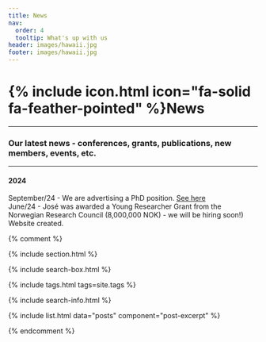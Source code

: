 ```yaml
---
title: News
nav:
  order: 4
  tooltip: What's up with us
header: images/hawaii.jpg
footer: images/hawaii.jpg
---
```


# {% include icon.html icon="fa-solid fa-feather-pointed" %}News

---

### Our latest news - conferences, grants, publications, new members, events, etc.

---

#### 2024
September/24 - We are advertising a PhD position. [See here](https://www.jobbnorge.no/en/available-jobs/job/268466/phd-research-fellow-in-evolutionary-genomics-and-island-biology)<br>
June/24 - José was awarded a Young Researcher Grant from the Norwegian Research Council (8,000,000 NOK) - we will be hiring soon!)<br>
Website created.

<!--- 
***Note to self*** - If I want to add imaegs and not keep just a list, I need to remove the {% comment %} {% endcomment %} sections. the arrow above and below, hide this comment.
-->

{% comment %}

{% include section.html %}

{% include search-box.html %}

{% include tags.html tags=site.tags %}

{% include search-info.html %}

{% include list.html data="posts" component="post-excerpt" %}

{% endcomment %}

